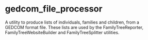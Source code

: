 # gedcom_file_processor
A utility to produce lists of individuals, families and children, from a GEDCOM format file. These lists are used by the FamilyTreeReporter, FamilyTreeWebsiteBuilder and FamilyTreeSplitter utilities.
